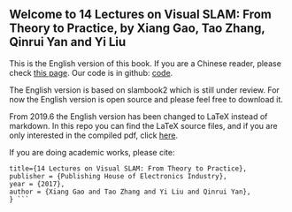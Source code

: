 ## Welcome to 14 Lectures on Visual SLAM: From Theory to Practice, by Xiang Gao, Tao Zhang, Qinrui Yan and Yi Liu

This is the English version of this book. If you are a Chinese reader, please check [this page](https://item.jd.com/12077296218.html). Our code is in github: [code](https://github.com/gaoxiang12/slambook2). 

The English version is based on slambook2 which is still under review. For now the English version is open source and please feel free to download it.

From 2019.6 the English version has been changed to LaTeX instead of markdown. In this repo you can find the LaTeX source files, and if you are only interested in the compiled pdf, click [here](./slambook-en.pdf).

If you are doing academic works, please cite: 

``` @Book{Gao2017SLAM, 
title={14 Lectures on Visual SLAM: From Theory to Practice}, 
publisher = {Publishing House of Electronics Industry},
year = {2017},
author = {Xiang Gao and Tao Zhang and Yi Liu and Qinrui Yan},
} ```

```
